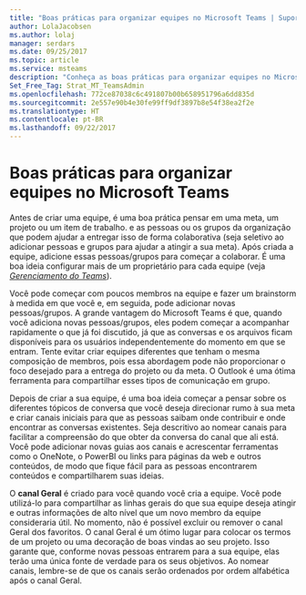 ```yaml
---
title: "Boas práticas para organizar equipes no Microsoft Teams | Suporte da Microsoft"
author: LolaJacobsen
ms.author: lolaj
manager: serdars
ms.date: 09/25/2017
ms.topic: article
ms.service: msteams
description: "Conheça as boas práticas para organizar equipes no Microsoft Teams, de modo a estruturar sua equipe com base nas suas necessidades específicas."
Set_Free_Tag: Strat_MT_TeamsAdmin
ms.openlocfilehash: 772ce87038c6c491807b00b658951796a6dd835d
ms.sourcegitcommit: 2e557e90b4e30fe99ff9df3897b8e54f38ea2f2e
ms.translationtype: HT
ms.contentlocale: pt-BR
ms.lasthandoff: 09/22/2017
---
```

<a name="best-practices-for-organizing-teams-in-microsoft-teams"></a>Boas práticas para organizar equipes no Microsoft Teams
======================================================

Antes de criar uma equipe, é uma boa prática pensar em uma meta, um projeto ou um item de trabalho. e as pessoas ou os grupos da organização que podem ajudar a entregar isso de forma colaborativa (seja seletivo ao adicionar pessoas e grupos para ajudar a atingir a sua meta). Após criada a equipe, adicione essas pessoas/grupos para começar a colaborar. É uma boa ideia configurar mais de um proprietário para cada equipe (veja [*Gerenciamento do Teams*](https://support.office.com/en-US/article/Teams-and-Channels-df38ae23-8f85-46d3-b071-cb11b9de5499)).

Você pode começar com poucos membros na equipe e fazer um brainstorm à medida em que você e, em seguida, pode adicionar novas pessoas/grupos. A grande vantagem do Microsoft Teams é que, quando você adiciona novas pessoas/grupos, eles podem começar a acompanhar rapidamente o que já foi discutido, já que as conversas e os arquivos ficam disponíveis para os usuários independentemente do momento em que se entram. Tente evitar criar equipes diferentes que tenham o mesma composição de membros, pois essa abordagem pode não proporcionar o foco desejado para a entrega do projeto ou da meta. O Outlook é uma ótima ferramenta para compartilhar esses tipos de comunicação em grupo.

Depois de criar a sua equipe, é uma boa ideia começar a pensar sobre os diferentes tópicos de conversa que você deseja direcionar rumo à sua meta e criar canais iniciais para que as pessoas saibam onde contribuir e onde encontrar as conversas existentes. Seja descritivo ao nomear canais para facilitar a compreensão do que obter da conversa do canal que ali está. Você pode adicionar novas guias aos canais e acrescentar ferramentas como o OneNote, o PowerBI ou links para páginas da web e outros conteúdos, de modo que fique fácil para as pessoas encontrarem conteúdos e compartilharem suas ideias.

O **canal Geral** é criado para você quando você cria a equipe. Você pode utilizá-lo para compartilhar as linhas gerais do que sua equipe deseja atingir e outras informações de alto nível que um novo membro da equipe consideraria útil. No momento, não é possível excluir ou remover o canal Geral dos favoritos. O canal Geral é um ótimo lugar para colocar os termos de um projeto ou uma decoração de boas vindas ao seu projeto. Isso garante que, conforme novas pessoas entrarem para a sua equipe, elas terão uma única fonte de verdade para os seus objetivos. Ao nomear canais, lembre-se de que os canais serão ordenados por ordem alfabética após o canal Geral.
